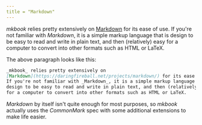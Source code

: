 ```yaml
---
title = "Markdown"
---
```


_mkbook_ relies pretty extensively on [Markdown](https://daringfireball.net/projects/markdown/) for its ease of use. If you're not familiar with _Markdown_, it is a simple markup language that is design to be easy to read and write in plain text, and then (relatively) easy for a computer to convert into other formats such as HTML or LaTeX.

The above paragraph looks like this:

```md
_mkbook_ relies pretty extensively on
[Markdown](https://daringfireball.net/projects/markdown/) for its ease of use.
If you're not familiar with _Markdown_, it is a simple markup language that is
design to be easy to read and write in plain text, and then (relatively) easy
for a computer to convert into other formats such as HTML or LaTeX.
```

_Markdown_ by itself isn't quite enough for most purposes, so _mkbook_ actually uses the _CommonMark_ spec with some additional extensions to make life easier.
